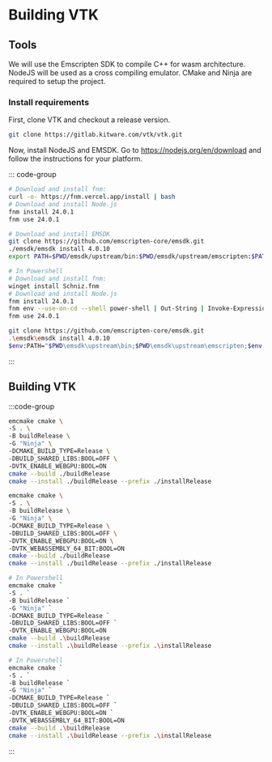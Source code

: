 # Building VTK

## Tools

We will use the Emscripten SDK to compile C++ for wasm architecture. NodeJS will be used as a cross compiling emulator. CMake and Ninja are required to
setup the project.

### Install requirements

First, clone VTK and checkout a release version.

```sh
git clone https://gitlab.kitware.com/vtk/vtk.git
```

Now, install NodeJS and EMSDK. Go to https://nodejs.org/en/download and follow the instructions for your platform.

::: code-group
```sh [macOS/Linux]
# Download and install fnm:
curl -o- https://fnm.vercel.app/install | bash
# Download and install Node.js
fnm install 24.0.1
fnm use 24.0.1

# Download and install EMSDK
git clone https://github.com/emscripten-core/emsdk.git
./emsdk/emsdk install 4.0.10
export PATH=$PWD/emsdk/upstream/bin:$PWD/emsdk/upstream/emscripten:$PATH
```
```sh [Windows]
# In Powershell
# Download and install fnm:
winget install Schniz.fnm
# Download and install Node.js
fnm install 24.0.1
fnm env --use-on-cd --shell power-shell | Out-String | Invoke-Expression
fnm use 24.0.1

git clone https://github.com/emscripten-core/emsdk.git
.\emsdk\emsdk install 4.0.10
$env:PATH="$PWD\emsdk\upstream\bin;$PWD\emsdk\upstream\emscripten;$env:PATH"
```
:::

## Building VTK

:::code-group
```sh [wasm32:macOS/Linux]
emcmake cmake \
-S . \
-B buildRelease \
-G "Ninja" \
-DCMAKE_BUILD_TYPE=Release \
-DBUILD_SHARED_LIBS:BOOL=OFF \
-DVTK_ENABLE_WEBGPU:BOOL=ON
cmake --build ./buildRelease
cmake --install ./buildRelease --prefix ./installRelease
```
```sh [wasm64:macOS/Linux]
emcmake cmake \
-S . \
-B buildRelease \
-G "Ninja" \
-DCMAKE_BUILD_TYPE=Release \
-DBUILD_SHARED_LIBS:BOOL=OFF \
-DVTK_ENABLE_WEBGPU:BOOL=ON \
-DVTK_WEBASSEMBLY_64_BIT:BOOL=ON
cmake --build ./buildRelease
cmake --install ./buildRelease --prefix ./installRelease
```
```sh [wasm32:Windows]
# In Powershell
emcmake cmake `
-S . `
-B buildRelease `
-G "Ninja" `
-DCMAKE_BUILD_TYPE=Release `
-DBUILD_SHARED_LIBS:BOOL=OFF `
-DVTK_ENABLE_WEBGPU:BOOL=ON
cmake --build .\buildRelease
cmake --install .\buildRelease --prefix .\installRelease
```
```sh [wasm64:Windows]
# In Powershell
emcmake cmake `
-S . `
-B buildRelease `
-G "Ninja" `
-DCMAKE_BUILD_TYPE=Release `
-DBUILD_SHARED_LIBS:BOOL=OFF `
-DVTK_ENABLE_WEBGPU:BOOL=ON `
-DVTK_WEBASSEMBLY_64_BIT:BOOL=ON
cmake --build .\buildRelease
cmake --install .\buildRelease --prefix .\installRelease
```
:::
